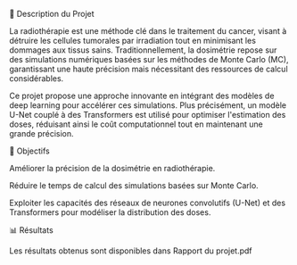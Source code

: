 📌 Description du Projet

La radiothérapie est une méthode clé dans le traitement du cancer, visant à détruire les cellules tumorales par irradiation tout en minimisant les dommages aux tissus sains. Traditionnellement, la dosimétrie repose sur des simulations numériques basées sur les méthodes de Monte Carlo (MC), garantissant une haute précision mais nécessitant des ressources de calcul considérables.

Ce projet propose une approche innovante en intégrant des modèles de deep learning pour accélérer ces simulations. Plus précisément, un modèle U-Net couplé à des Transformers est utilisé pour optimiser l'estimation des doses, réduisant ainsi le coût computationnel tout en maintenant une grande précision.

🚀 Objectifs

Améliorer la précision de la dosimétrie en radiothérapie.

Réduire le temps de calcul des simulations basées sur Monte Carlo.

Exploiter les capacités des réseaux de neurones convolutifs (U-Net) et des Transformers pour modéliser la distribution des doses.

📊 Résultats

Les résultats obtenus sont disponibles dans Rapport du projet.pdf
